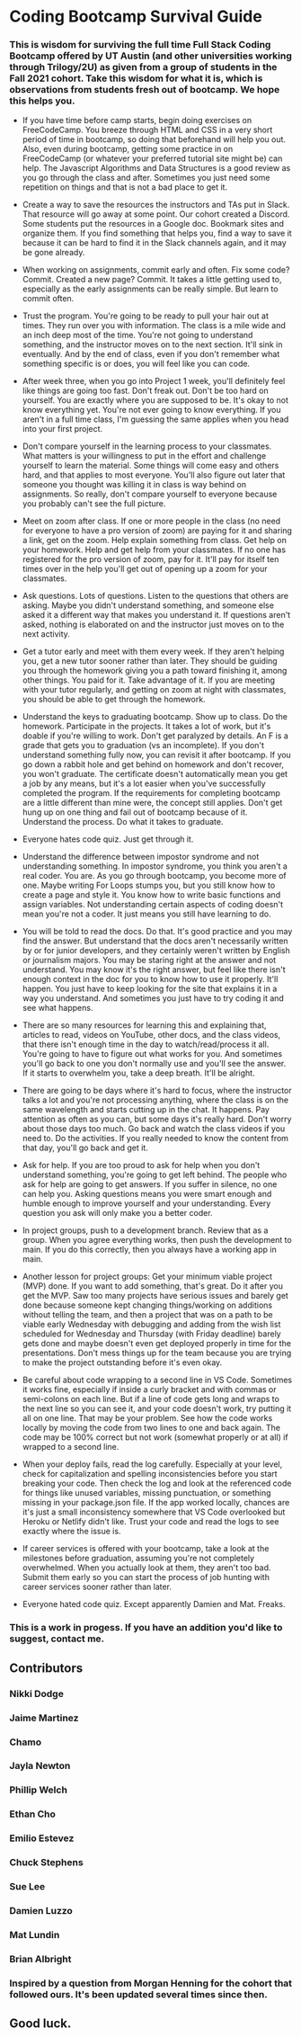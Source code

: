 # Coding Bootcamp Survival Guide

### This is wisdom for surviving the full time Full Stack Coding Bootcamp offered by UT Austin (and other universities working through Trilogy/2U) as given from a group of students in the Fall 2021 cohort. Take this wisdom for what it is, which is observations from students fresh out of bootcamp. We hope this helps you. 

* If you have time before camp starts, begin doing exercises on FreeCodeCamp. You breeze through HTML and CSS in a very short period of time in bootcamp, so doing that beforehand will help you out. Also, even during bootcamp, getting some practice in on FreeCodeCamp (or whatever your preferred tutorial site might be) can help. The Javascript Algorithms and Data Structures is a good review as you go through the class and after. Sometimes you just need some repetition on things and that is not a bad place to get it. 

* Create a way to save the resources the instructors and TAs put in Slack. That resource will go away at some point. Our cohort created a Discord. Some students put the resources in a Google doc. Bookmark sites and organize them. If you find something that helps you, find a way to save it because it can be hard to find it in the Slack channels again, and it may be gone already. 

* When working on assignments, commit early and often. Fix some code? Commit. Created a new page? Commit. It takes a little getting used to, especially as the early assignments can be really simple. But learn to commit often. 

* Trust the program. You're going to be ready to pull your hair out at times. They run over you with information. The class is a mile wide and an inch deep most of the time. You're not going to understand something, and the instructor moves on to the next section. It'll sink in eventually.  And by the end of class, even if you don't remember what something specific is or does, you will feel like you can code. 

* After week three, when you go into Project 1 week, you'll definitely feel like things are going too fast. Don't freak out. Don't be too hard on yourself. You are exactly where you are supposed to be. It's okay to not know everything yet. You're not ever going to know everything. If you aren't in a full time class, I'm guessing the same applies when you head into your first project.

* Don't compare yourself in the learning process to your classmates. What matters is your willingness to put in the effort and challenge yourself to learn the material. Some things will come easy and others hard, and that applies to most everyone. You'll also figure out later that someone you thought was killing it in class is way behind on assignments. So really, don't compare yourself to everyone because you probably can't see the full picture. 

* Meet on zoom after class. If one or more people in the class (no need for everyone to have a pro version of zoom) are paying for it and sharing a link, get on the zoom. Help explain something from class. Get help on your homework. Help and get help from your classmates. If no one has registered for the pro version of zoom, pay for it. It'll pay for itself ten times over in the help you'll get out of opening up a zoom for your classmates. 

* Ask questions. Lots of questions. Listen to the questions that others are asking. Maybe you didn't understand something, and someone else asked it a different way that makes you understand it. If questions aren't asked, nothing is elaborated on and the instructor just moves on to the next activity. 

* Get a tutor early and meet with them every week. If they aren't helping you, get a new tutor sooner rather than later. They should be guiding you through the homework giving you a path toward finishing it, among other things. You paid for it. Take advantage of it. If you are meeting with your tutor regularly, and getting on zoom at night with classmates, you should be able to get through the homework. 

* Understand the keys to graduating bootcamp. Show up to class. Do the homework. Participate in the projects. It takes a lot of work, but it's doable if you're willing to work. Don't get paralyzed by details. An F is a grade that gets you to graduation (vs an incomplete). If you don't understand something fully now, you can revisit it after bootcamp. If you go down a rabbit hole and get behind on homework and don't recover, you won't graduate. The certificate doesn't automatically mean you get a job by any means, but it's a lot easier when you've successfully completed the program. If the requirements for completing bootcamp are a little different than mine were, the concept still applies. Don't get hung up on one thing and fail out of bootcamp because of it. Understand the process. Do what it takes to graduate. 

* Everyone hates code quiz. Just get through it. 

* Understand the difference between impostor syndrome and not understanding something. In impostor syndrome, you think you aren't a real coder. You are. As you go through bootcamp, you become more of one. Maybe writing For Loops stumps you, but you still know how to create a page and style it. You know how to write basic functions and assign variables. Not understanding certain aspects of coding doesn't mean you're not a coder. It just means you still have learning to do. 

* You will be told to read the docs. Do that. It's good practice and you may find the answer. But understand that the docs aren't necessarily written by or for junior developers, and they certainly weren't written by English or journalism majors. You may be staring right at the answer and not understand. You may know it's the right answer, but feel like there isn't enough context in the doc for you to know how to use it properly. It'll happen. You just have to keep looking for the site that explains it in a way you understand. And sometimes you just have to try coding it and see what happens. 

* There are so many resources for learning this and explaining that, articles to read, videos on YouTube, other docs, and the class videos, that there isn't enough time in the day to watch/read/process it all. You're going to have to figure out what works for you. And sometimes you'll go back to one you don't normally use and you'll see the answer. If it starts to overwhelm you, take a deep breath. It'll be alright.

* There are going to be days where it's hard to focus, where the instructor talks a lot and you're not processing anything, where the class is on the same wavelength and starts cutting up in the chat. It happens. Pay attention as often as you can, but some days it's really hard. Don't worry about those days too much. Go back and watch the class videos if you need to. Do the activities. If you really needed to know the content from that day, you'll go back and get it. 

* Ask for help. If you are too proud to ask for help when you don't understand something, you're going to get left behind. The people who ask for help are going to get answers. If you suffer in silence, no one can help you. Asking questions means you were smart enough and humble enough to improve yourself and your understanding. Every question you ask will only make you a better coder. 

* In project groups, push to a development branch. Review that as a group. When you agree everything works, then push the development to main. If you do this correctly, then you always have a working app in main. 

* Another lesson for project groups: Get your minimum viable project (MVP) done. If you want to add something, that's great. Do it after you get the MVP. Saw too many projects have serious issues and barely get done because someone kept changing things/working on additions without telling the team, and then a project that was on a path to be viable early Wednesday with debugging and adding from the wish list scheduled for Wednesday and Thursday (with Friday deadline) barely gets done and maybe doesn't even get deployed properly in time for the presentations. Don't mess things up for the team because you are trying to make the project outstanding before it's even okay. 

* Be careful about code wrapping to a second line in VS Code. Sometimes it works fine, especially if inside a curly bracket and with commas or semi-colons on each line. But if a line of code gets long and wraps to the next line so you can see it, and your code doesn't work, try putting it all on one line. That may be your problem. See how the code works locally by moving the code from two lines to one and back again. The code may be 100% correct but not work (somewhat properly or at all) if wrapped to a second line.  

* When your deploy fails, read the log carefully. Especially at your level, check for capitalization and spelling inconsistencies before you start breaking your code. Then check the log and look at the referenced code for things like unused variables, missing punctuation, or something missing in your package.json file. If the app worked locally, chances are it's just a small inconsistency somewhere that VS Code overlooked but Heroku or Netlify didn't like. Trust your code and read the logs to see exactly where the issue is. 

* If career services is offered with your bootcamp, take a look at the milestones before graduation, assuming you're not completely overwhelmed. When you actually look at them, they aren't too bad. Submit them early so you can start the process of job hunting with career services sooner rather than later. 

* Everyone hated code quiz. Except apparently Damien and Mat. Freaks. 

### This is a work in progess. If you have an addition you'd like to suggest, contact me. 

## Contributors
### Nikki Dodge
### Jaime Martinez
### Chamo
### Jayla Newton
### Phillip Welch
### Ethan Cho
### Emilio Estevez
### Chuck Stephens
### Sue Lee
### Damien Luzzo
### Mat Lundin 
### Brian Albright

### Inspired by a question from Morgan Henning for the cohort that followed ours. It's been updated several times since then. 

## Good luck. 

